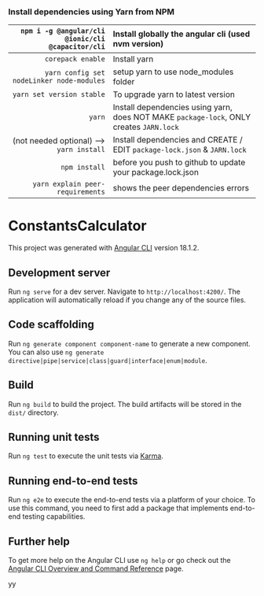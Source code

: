 ### Install dependencies using Yarn from NPM
| `npm i -g @angular/cli @ionic/cli @capacitor/cli` | Install globally the angular cli (used nvm version)                                     |
|--------------------------------------------------:|:----------------------------------------------------------------------------------------|
|                                 `corepack enable` | Install yarn                                                                            |
|         `yarn config set nodeLinker node-modules` | setup yarn to use node_modules folder                                                   |
|                         `yarn set version stable` | To upgrade yarn to latest version                                                       |
|                                            `yarn` | Install dependencies using yarn, does NOT MAKE `package-lock`, ONLY creates `JARN.lock` |
|         (not needed optional) -->  `yarn install` | Install dependencies and CREATE / EDIT `package-lock.json` & `JARN.lock`                |
|                                     `npm install` | before you push to github to update your package.lock.json                              |
|                  `yarn explain peer-requirements` | shows the peer dependencies errors                                                      |


# ConstantsCalculator

This project was generated with [Angular CLI](https://github.com/angular/angular-cli) version 18.1.2.

## Development server

Run `ng serve` for a dev server. Navigate to `http://localhost:4200/`. The application will automatically reload if you change any of the source files.

## Code scaffolding

Run `ng generate component component-name` to generate a new component. You can also use `ng generate directive|pipe|service|class|guard|interface|enum|module`.

## Build

Run `ng build` to build the project. The build artifacts will be stored in the `dist/` directory.

## Running unit tests

Run `ng test` to execute the unit tests via [Karma](https://karma-runner.github.io).

## Running end-to-end tests

Run `ng e2e` to execute the end-to-end tests via a platform of your choice. To use this command, you need to first add a package that implements end-to-end testing capabilities.

## Further help

To get more help on the Angular CLI use `ng help` or go check out the [Angular CLI Overview and Command Reference](https://angular.dev/tools/cli) page.


yy
